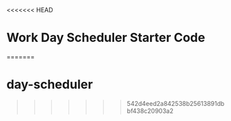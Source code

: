 <<<<<<< HEAD
# Work Day Scheduler Starter Code
=======
# day-scheduler
>>>>>>> 542d4eed2a842538b25613891dbbf438c20903a2
